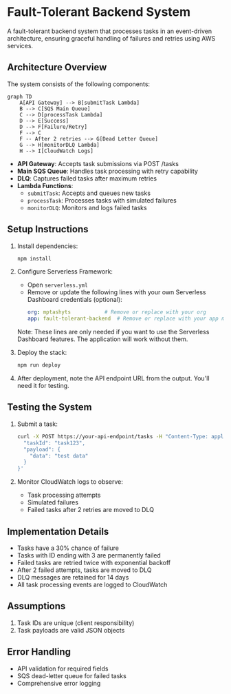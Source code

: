 # Fault-Tolerant Backend System

A fault-tolerant backend system that processes tasks in an event-driven architecture, ensuring graceful handling of failures and retries using AWS services.

## Architecture Overview

The system consists of the following components:

```mermaid
graph TD
    A[API Gateway] --> B[submitTask Lambda]
    B --> C[SQS Main Queue]
    C --> D[processTask Lambda]
    D --> E[Success]
    D --> F[Failure/Retry]
    F --> C
    F -- After 2 retries --> G[Dead Letter Queue]
    G --> H[monitorDLQ Lambda]
    H --> I[CloudWatch Logs]
```

- **API Gateway**: Accepts task submissions via POST /tasks
- **Main SQS Queue**: Handles task processing with retry capability
- **DLQ**: Captures failed tasks after maximum retries
- **Lambda Functions**:
  - `submitTask`: Accepts and queues new tasks
  - `processTask`: Processes tasks with simulated failures
  - `monitorDLQ`: Monitors and logs failed tasks

## Setup Instructions

1. Install dependencies:
   ```bash
   npm install
   ```

2. Configure Serverless Framework:
   - Open `serverless.yml`
   - Remove or update the following lines with your own Serverless Dashboard credentials (optional):
     ```yaml
     org: mptashyts           # Remove or replace with your org
     app: fault-tolerant-backend  # Remove or replace with your app name
     ```
   Note: These lines are only needed if you want to use the Serverless Dashboard features. The application will work without them.

3. Deploy the stack:
   ```bash
   npm run deploy
   ```

4. After deployment, note the API endpoint URL from the output. You'll need it for testing.

## Testing the System

1. Submit a task:
   ```bash
   curl -X POST https://your-api-endpoint/tasks -H "Content-Type: application/json" -d '{
     "taskId": "task123",
     "payload": {
       "data": "test data"
     }
   }'
   ```

2. Monitor CloudWatch logs to observe:
   - Task processing attempts
   - Simulated failures
   - Failed tasks after 2 retries are moved to DLQ

## Implementation Details

- Tasks have a 30% chance of failure
- Tasks with ID ending with 3 are permanently failed
- Failed tasks are retried twice with exponential backoff
- After 2 failed attempts, tasks are moved to DLQ
- DLQ messages are retained for 14 days
- All task processing events are logged to CloudWatch

## Assumptions

1. Task IDs are unique (client responsibility)
2. Task payloads are valid JSON objects

## Error Handling

- API validation for required fields
- SQS dead-letter queue for failed tasks
- Comprehensive error logging
